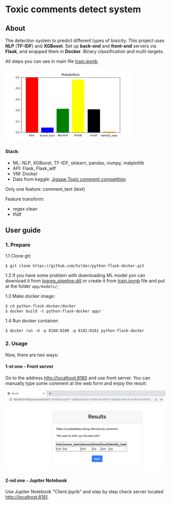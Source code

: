 # Toxic comments detect system

## About

The detection system to predict different types of toxicity. This project uses **NLP** (**TF-IDF**) and **XGBoost**. Set up
**back-end** and **front-end** servers via **Flask**, and wrapped them in **Docker**. Binary classification and multi-targets.

All steps you can see in main file [train.ipynb](https://github.com/hildar/python-flask-docker/blob/main/Train.ipynb).

<img src="example_probs.png" alt="example_probs" width="400"/>


#### Stack:

- ML: NLP, XGBoost, TF-IDF, sklearn, pandas, numpy, matplotlib
- API: Flask, Flask_wtf
- VM: Docker
- Data from kaggle: [Jigsaw Toxic comment competition](https://drive.google.com/file/d/1Vdj89P-V11ipZOCFpeM3ggWVWq3O29sj/view?usp=sharing)


Only one feature: comment_text (text)

Feature transform: 
- regex clean
- tfidf


## User guide

### 1. Prepare

1.1 Clone git:
```
$ git clone https://github.com/hildar/python-flask-docker.git
```

1.2 If you have some problem with downloading ML model yon can download it from [logreg_pipeline.dill](https://drive.google.com/file/d/1VqY_LIvb5O4PjSaqMh7vmU3XOE4Ui8cr/view?usp=sharing) or create it from [train.ipynb](https://github.com/hildar/python-flask-docker/blob/main/Train.ipynb) file and put at the folder `app/models/`;


1.3 Make docker image:
```
$ cd python-flask-docker/docker
$ docker build -t python-flask-docker app/
```

1.4 Run docker container:
```
$ docker run -d -p 8180:8180 -p 8181:8181 python-flask-docker
```


### 2. Usage

Now, there are two ways: 

#### 1-st one - Front server

Go to the address [http://localhost:8180](http://localhost:8180) and use front server. You can manually type some comment at the web form and enjoy the result:

<img src="example_front.png" alt="example_front" width="700"/>

#### 2-nd one - Jupiter Notebook

Use Jupiter Notebook "Client.ipynb" and step by step check server located [http://localhost:8181](http://localhost:8181).

